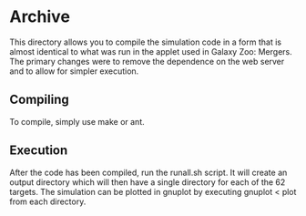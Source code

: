 Archive
=====
This directory allows you to compile the simulation code in a form that is almost identical to what was run in the applet used in Galaxy Zoo: Mergers.  The primary changes were to remove the dependence on the web server and to allow for simpler execution.

Compiling
---------
To compile, simply use make or ant.

Execution
---------
After the code has been compiled, run the runall.sh script.  It will create an output directory which will then have a single directory for each of the 62 targets.  The simulation can be plotted in gnuplot by executing gnuplot < plot from each directory.
